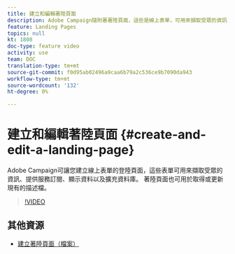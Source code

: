 ```yaml
---
title: 建立和編輯著陸頁面
description: Adobe Campaign隨附著著陸頁面，這些是線上表單，可用來擷取受眾的資訊、提供服務訂閱、顯示資料以及擴充資料庫。 著陸頁面也可用於取得或更新現有的描述檔。 這些影片說明如何在Adobe Campaign Standard中建立、編輯和測試著陸頁面。
feature: Landing Pages
topics: null
kt: 1808
doc-type: feature video
activity: use
team: DOC
translation-type: tm+mt
source-git-commit: f0d95ab02496a9caa6b79a2c536ce9b7090da943
workflow-type: tm+mt
source-wordcount: '132'
ht-degree: 0%

---
```



# 建立和編輯著陸頁面 {#create-and-edit-a-landing-page}

Adobe Campaign可讓您建立線上表單的登陸頁面，這些表單可用來擷取受眾的資訊、提供服務訂閱、顯示資料以及擴充資料庫。 著陸頁面也可用於取得或更新現有的描述檔。

>[!VIDEO](https://video.tv.adobe.com/v/24093?quality=12)

## 其他資源

* [建立著陸頁面（檔案）](https://docs.campaign.adobe.com/doc/standard/getting_started/en/ACS_CreateLandingPage.html)
